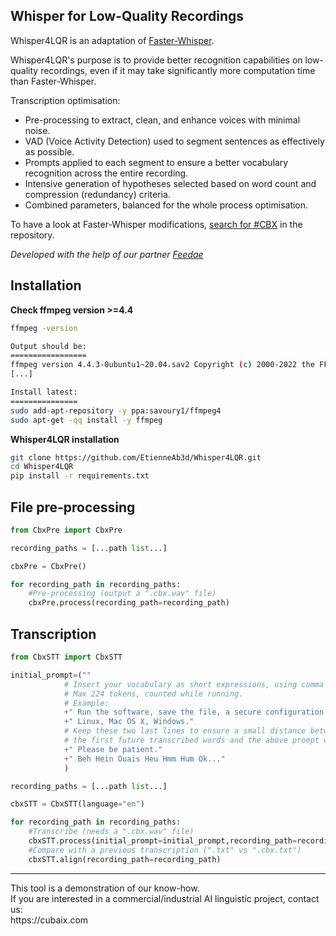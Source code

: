 ## Whisper for Low-Quality Recordings

Whisper4LQR is an adaptation of [Faster-Whisper](https://github.com/SYSTRAN/faster-whisper).

Whisper4LQR's purpose is to provide better recognition capabilities on low-quality recordings, even if it may take significantly more computation time than Faster-Whisper.

Transcription optimisation:
- Pre-processing to extract, clean, and enhance voices with minimal noise.
- VAD (Voice Activity Detection) used to segment sentences as effectively as possible.
- Prompts applied to each segment to ensure a better vocabulary recognition across the entire recording.
- Intensive generation of hypotheses selected based on word count and compression (redundancy) criteria.
- Combined parameters, balanced for the whole process optimisation.

To have a look at Faster-Whisper modifications, [search for #CBX](https://github.com/search?q=repo%3AEtienneAb3d%2FWhisper4LQR%20%23CBX&type=code) in the repository.

*Developed with the help of our partner [Feedae](https://www.feedae.com/)*

## Installation

**Check ffmpeg version >=4.4**
```sh
ffmpeg -version

Output should be:
=================
ffmpeg version 4.4.3-0ubuntu1~20.04.sav2 Copyright (c) 2000-2022 the FFmpeg developers
[...]

Install latest:
===============
sudo add-apt-repository -y ppa:savoury1/ffmpeg4
sudo apt-get -qq install -y ffmpeg

```

**Whisper4LQR installation**

```sh
git clone https://github.com/EtienneAb3d/Whisper4LQR.git
cd Whisper4LQR
pip install -r requirements.txt
```

## File pre-processing

```python
from CbxPre import CbxPre

recording_paths = [...path list...]

cbxPre = CbxPre()

for recording_path in recording_paths:
    #Pre-processing (output a ".cbx.wav" file)
    cbxPre.process(recording_path=recording_path)

```

## Transcription

```python
from CbxSTT import CbxSTT

initial_prompt=(""
            # Insert your vocabulary as short expressions, using comma and points.
            # Max 224 tokens, counted while running.
            # Example:
            +" Run the software, save the file, a secure configuration."
            +" Linux, Mac OS X, Windows."
            # Keep these two last lines to ensure a small distance between 
            # the first future transcribed words and the above prompt words
            +" Please be patient."
            +" Beh Hein Ouais Heu Hmm Hum Ok..."
            )

recording_paths = [...path list...]

cbxSTT = CbxSTT(language="en")

for recording_path in recording_paths:
    #Transcribe (needs a ".cbx.wav" file)
    cbxSTT.process(initial_prompt=initial_prompt,recording_path=recording_path)
    #Compare with a previous transcription (".txt" vs ".cbx.txt")
    cbxSTT.align(recording_path=recording_path)

```


<hr>
This tool is a demonstration of our know-how.<br/>
If you are interested in a commercial/industrial AI linguistic project, contact us:<br/>
https://cubaix.com
